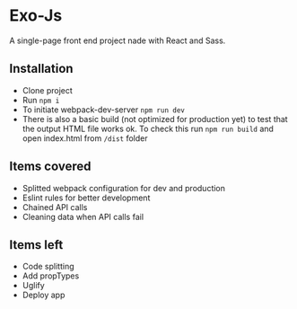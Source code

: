 # Exo-Js
A single-page front end project nade with React and Sass.

## Installation

* Clone project
* Run `npm i`
* To initiate webpack-dev-server `npm run dev`
* There is also a basic build (not optimized for production yet) to test that the output HTML file works ok. To check this run `npm run build` and open index.html from `/dist` folder

## Items covered

* Splitted webpack configuration for dev and production
* Eslint rules for better development
* Chained API calls
* Cleaning data when API calls fail

## Items left

* Code splitting
* Add propTypes
* Uglify
* Deploy app
